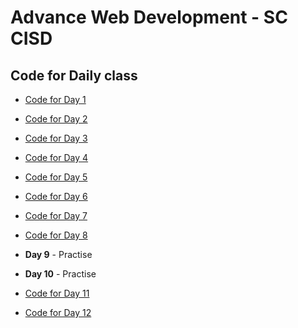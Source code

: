 # Advance Web Development - SC CISD

## Code for Daily class

- [Code for Day 1](https://github.com/sameerkatija/sc-advance-web-class/tree/day-1)

- [Code for Day 2](https://github.com/sameerkatija/sc-advance-web-class/tree/day-2)

- [Code for Day 3](https://github.com/sameerkatija/sc-advance-web-class/tree/day-3)

- [Code for Day 4](https://github.com/sameerkatija/sc-advance-web-class/tree/day-4)

- [Code for Day 5](https://github.com/sameerkatija/sc-advance-web-class/tree/day-5)

- [Code for Day 6](https://github.com/sameerkatija/sc-advance-web-class/tree/day-6)

- [Code for Day 7](https://github.com/sameerkatija/sc-advance-web-class/tree/day-7)

- [Code for Day 8](https://github.com/sameerkatija/sc-advance-web-class/tree/day-8)

- **Day 9** - Practise

- **Day 10** - Practise

- [Code for Day 11](https://github.com/sameerkatija/sc-advance-web-class/tree/day-11)

- [Code for Day 12](https://github.com/sameerkatija/sc-advance-web-class/tree/day-12)

